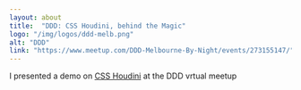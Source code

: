 ```yaml
---
layout: about
title:  "DDD: CSS Houdini, behind the Magic"
logo: "/img/logos/ddd-melb.png"
alt: "DDD"
link: "https://www.meetup.com/DDD-Melbourne-By-Night/events/273155147/"
---
```


I presented a demo on [CSS Houdini](/presentations/#css-houdini2020) at the DDD vrtual meetup
